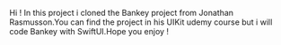 Hi ! In this project i cloned the Bankey project from Jonathan Rasmusson.You can find the project in his UIKit udemy course but i will code Bankey with SwiftUI.Hope you enjoy ! 
